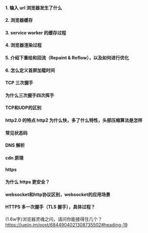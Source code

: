 #### 1. 输入 url 浏览器发生了什么
#### 2. 浏览器缓存
#### 3. service worker 的缓存过程
#### 4. 浏览器渲染过程
#### 5. 介绍下重绘和回流（Repaint & Reflow），以及如何进行优化
#### 6. 怎么定义首屏加载时间

####  TCP 三次握手
#### 为什么三次握手四次挥手
#### TCP和UDP的区别
#### http2.0 的特点 http2 为什么快，多了什么特性，头部压缩算法是怎样
#### 常见状态码
#### DNS 解析
#### cdn 原理
#### https
#### 为什么 https 更安全？
#### websocket和http协议区别，websocket的应用场景
#### HTTPS 多一次握手（TLS 握手），具体过程？

(1.6w字)浏览器灵魂之问，请问你能接得住几个？https://juejin.im/post/6844904021308735502#heading-19